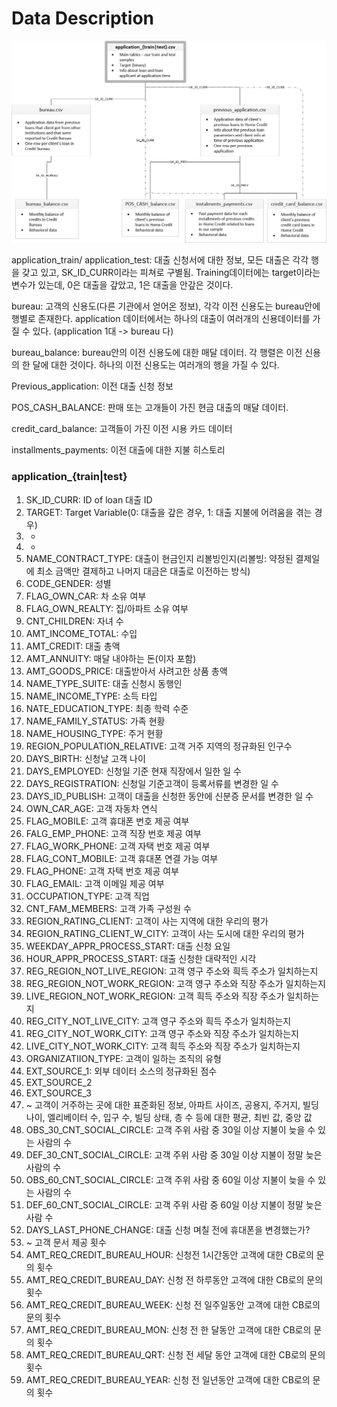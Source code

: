 # Data Description

<img src="./image/home_credit.png"  title="table description"/>

application_train/ application_test: 대출 신청서에 대한 정보, 모든 대출은 각각 행을 갖고 있고, SK_ID_CURR이라는 피쳐로 구별됨. Training데이터에는 target이라는 변수가 있는데, 0은 대출을 갚았고, 1은 대출을 안갚은 것이다.

bureau: 고객의 신용도(다른 기관에서 얻어온 정보), 각각 이전 신용도는 bureau안에 행별로 존재한다. application 데이터에서는 하나의 대출이 여러개의 신용데이터를 가질 수 있다. (application 1대 -> bureau 다)

bureau_balance: bureau안의 이전 신용도에 대한 매달 데이터. 각 행렬은 이전 신용의 한 달에 대한 것이다. 하나의 이전 신용도는 여러개의 행을 가질 수 있다.

Previous_application: 이전 대출 신청 정보

POS_CASH_BALANCE: 판매 또는 고개들이 가진 현금 대출의 매달 데이터.

credit_card_balance: 고객들이 가진 이전 시용 카드 데이터

installments_payments: 이전 대출에 대한 지불 히스토리

### application_{train|test}

1. SK_ID_CURR: ID of loan 대출 ID
2. TARGET: Target Variable(0: 대출을 갚은 경우, 1: 대출 지불에 어려움을 겪는 경우)
3. -
4. -
5. NAME_CONTRACT_TYPE: 대출이 현금인지 리볼빙인지(리볼빙: 약정된 결제일에 최소 금액만 결제하고 나머지 대금은 대출로 이전하는 방식)
6. CODE_GENDER: 성별
7. FLAG_OWN_CAR: 차 소유 여부
8. FLAG_OWN_REALTY: 집/아파트 소유 여부
9. CNT_CHILDREN: 자녀 수
10. AMT_INCOME_TOTAL: 수입
11. AMT_CREDIT: 대출 총액
12. AMT_ANNUITY: 매달 내야하는 돈(이자 포함)
13. AMT_GOODS_PRICE: 대출받아서 사려고한 상품 총액
14. NAME_TYPE_SUITE: 대출 신청시 동행인
15. NAME_INCOME_TYPE: 소득 타입
16. NATE_EDUCATION_TYPE: 최종 학력 수준
17. NAME_FAMILY_STATUS: 가족 현황
18. NAME_HOUSING_TYPE: 주거 현황
19. REGION_POPULATION_RELATIVE: 고객 거주 지역의 정규화된 인구수
20. DAYS_BIRTH: 신청날 고객 나이
21. DAYS_EMPLOYED: 신청일 기준 현재 직장에서 일한 일 수
22. DAYS_REGISTRATION: 신청일 기준고객이 등록서류를 변경한 일 수
23. DAYS_ID_PUBLISH: 고객이 대출을 신청한 동안에 신분증 문서를 변경한 일 수
24. OWN_CAR_AGE: 고객 자동차 연식
25. FLAG_MOBILE: 고객 휴대폰 번호 제공 여부
26. FALG_EMP_PHONE: 고객 직장 번호 제공 여부
27. FLAG_WORK_PHONE: 고객 자택 번호 제공 여부
28. FLAG_CONT_MOBILE: 고객 휴대폰 연결 가능 여부
29. FLAG_PHONE: 고객 자택 번호 제공 여부
30. FLAG_EMAIL: 고객 이메일 제공 여부
31. OCCUPATION_TYPE: 고객 직업
32. CNT_FAM_MEMBERS: 고객 가족 구성원 수
33. REGION_RATING_CLIENT: 고객이 사는 지역에 대한 우리의 평가
34. REGION_RATING_CLIENT_W_CITY: 고객이 사는 도시에 대한 우리의 평가
35. WEEKDAY_APPR_PROCESS_START: 대출 신청 요일
36. HOUR_APPR_PROCESS_START: 대출 신청한 대략적인 시각
37. REG_REGION_NOT_LIVE_REGION: 고객 영구 주소와 흭득 주소가 일치하는지
38. REG_REGION_NOT_WORK_REGION: 고객 영구 주소와 직장 주소가 일치하는지
39. LIVE_REGION_NOT_WORK_REGION: 고객 흭득 주소와 직장 주소가 일치하는지
40. REG_CITY_NOT_LIVE_CITY: 고객 영구 주소와 흭득 주소가 일치하는지
41. REG_CITY_NOT_WORK_CITY: 고객 영구 주소와 직장 주소가 일치하는지
42. LIVE_CITY_NOT_WORK_CITY: 고객 흭득 주소와 직장 주소가 일치하는지
43. ORGANIZATIION_TYPE: 고객이 일하는 조직의 유형
44. EXT_SOURCE_1: 외부 데이터 소스의 정규화된 점수
45. EXT_SOURCE_2
46. EXT_SOURCE_3
47. ~ 고객이 거주하는 곳에 대한 표준화된 정보, 아파트 사이즈, 공용지, 주거지, 빌딩 나이, 엘리베이터 수, 입구 수, 빌딩 상태, 층 수 등에 대한 평균, 최빈 값, 중앙 값
94. OBS_30_CNT_SOCIAL_CIRCLE: 고객 주위 사람 중 30일 이상 지불이 늦을 수 있는 사람의 수
95. DEF_30_CNT_SOCIAL_CIRCLE: 고객 주위 사람 중 30일 이상 지불이 정말 늦은 사람의 수
96. OBS_60_CNT_SOCIAL_CIRCLE: 고객 주위 사람 중 60일 이상 지불이 늦을 수 있는 사람의 수
97. DEF_60_CNT_SOCIAL_CIRCLE: 고객 주위 사람 중 60일 이상 지불이 정말 늦은 사람 수
98. DAYS_LAST_PHONE_CHANGE: 대출 신청 며칠 전에 휴대폰을 변경했는가?
99. ~ 고객 문서 제공 횟수
119. AMT_REQ_CREDIT_BUREAU_HOUR: 신청전 1시간동안 고객에 대한 CB로의 문의 횟수
120. AMT_REQ_CREDIT_BUREAU_DAY: 신청 전 하루동안 고객에 대한 CB로의 문의 횟수
121. AMT_REQ_CREDIT_BUREAU_WEEK: 신청 전 일주일동안 고객에 대한 CB로의 문의 횟수
122. AMT_REQ_CREDIT_BUREAU_MON: 신청 전 한 달동안 고객에 대한 CB로의 문의 횟수
123. AMT_REQ_CREDIT_BUREAU_QRT: 신청 전 세달 동안 고객에 대한 CB로의 문의 횟수
124. AMT_REQ_CREDIT_BUREAU_YEAR: 신청 전 일년동안 고객에 대한 CB로의 문의 횟수
